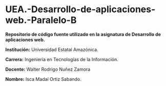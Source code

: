 # UEA.-Desarrollo-de-aplicaciones-web.-Paralelo-B
**Repositorio de código fuente utilizado en la asignatura de Desarrollo de aplicaciones web.**                                                                                                                                  

**Institución:** Universidad Estatal Amazónica.  

**Carrera:** Ingeniería en Tecnologías de la Información. 

**Docente:** Walter Rodrigo Nuñez Zamora

**Nombre:** Isca Madaí Ortiz Sabando.
